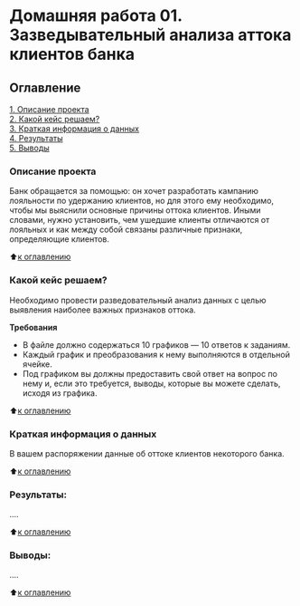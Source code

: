 # Домашняя работа 01. Зазведывательный анализа аттока клиентов банка

## Оглавление  
[1. Описание проекта](https://github.com/meliashchenia/Skillfactory_DS_3.0/blob/main/python_13_9.11_hw_01/README.md#Описание-проекта)  
[2. Какой кейс решаем?](https://github.com/meliashchenia/Skillfactory_DS_3.0/blob/main/python_13_9.11_hw_01/README.md#Какой-кейс-решаем)  
[3. Краткая информация о данных](https://github.com/meliashchenia/Skillfactory_DS_3.0/blob/main/python_13_9.11_hw_01/README.md#Краткая-информация-о-данных)  
[4. Результаты](https://github.com/meliashchenia/Skillfactory_DS_3.0/blob/main/python_13_9.11_hw_01/README.md#Результаты)    
[5. Выводы](https://github.com/meliashchenia/Skillfactory_DS_3.0/blob/main/python_13_9.11_hw_01/README.md#Выводы) 

### Описание проекта    
Банк обращается за помощью: он хочет разработать кампанию лояльности по удержанию клиентов, но для этого ему необходимо, чтобы мы выяснили основные причины оттока клиентов. Иными словами, нужно установить, чем ушедшие клиенты отличаются от лояльных и как между собой связаны различные признаки, определяющие клиентов.

:arrow_up:[к оглавлению](https://github.com/meliashchenia/Skillfactory_DS_3.0/blob/main/python_13_9.11_hw_01/README.md#Оглавление)


### Какой кейс решаем?    
Необходимо провести разведовательный анализ данных с целью выявления наиболее важных признаков оттока.

**Требования**     
- В файле должно содержаться 10 графиков — 10 ответов к заданиям.
- Каждый график и преобразования к нему выполняются в отдельной ячейке.
- Под графиком вы должны предоставить свой ответ на вопрос по нему и, если это требуется, выводы, которые вы можете сделать, исходя из графика.

:arrow_up:[к оглавлению](https://github.com/meliashchenia/Skillfactory_DS_3.0/blob/main/python_13_9.11_hw_01/README.md#Оглавление)


### Краткая информация о данных
В вашем распоряжении данные об оттоке клиентов некоторого банка.

:arrow_up:[к оглавлению](https://github.com/meliashchenia/Skillfactory_DS_3.0/blob/main/python_13_9.11_hw_01/README.md#Оглавление)


### Результаты:  
....

:arrow_up:[к оглавлению](https://github.com/meliashchenia/Skillfactory_DS_3.0/blob/main/python_13_9.11_hw_01/README.md#Оглавление)


### Выводы:  
....

:arrow_up:[к оглавлению](https://github.com/meliashchenia/Skillfactory_DS_3.0/blob/main/python_13_9.11_hw_01/README.md#Оглавление)